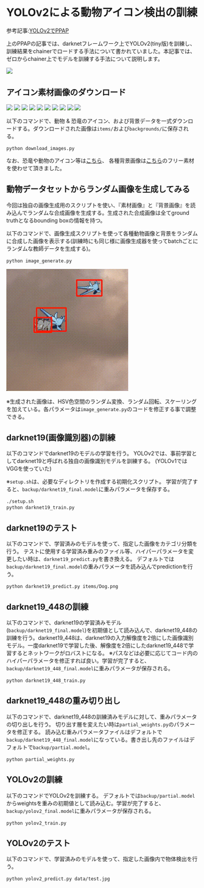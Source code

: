 # YOLOv2による動物アイコン検出の訓練

参考記事:<a href="http://qiita.com/ashitani/items/566cf9234682cb5f2d60">YOLOv2でPPAP</a>

上のPPAPの記事では、darknetフレームワーク上でYOLOv2(tiny版)を訓練し、訓練結果をchainerでロードする手法について書かれていました。本記事では、ゼロからchainer上でモデルを訓練する手法について説明します。


<img src="data/animal_output.gif">


## アイコン素材画像のダウンロード

<img src="http://putiya.com/img/animal/dinosaur/dinosaur01/dinosaur01_b_01.png">
<img src="http://putiya.com/img/animal/dinosaur/dinosaur01/dinosaur01_b_02.png">
<img src="http://putiya.com/img/animal/dinosaur/dinosaur01/dinosaur01_b_03.png">
<img src="http://putiya.com/img/animal/dinosaur/dinosaur01/dinosaur02_b_01.png">
<img src="http://putiya.com/img/animal/dinosaur/dinosaur01/dinosaur02_b_02.png">
<img src="http://putiya.com/img/animal/dinosaur/dinosaur01/dinosaur03_b_01.png">
<img src="http://putiya.com/img/animal/dinosaur/dinosaur01/dinosaur03_b_02.png">
<img src="http://putiya.com/img/animal/dog_banken/dog01_banken/dog01_banken__b_05.png">
<img src="http://putiya.com/img/animal/animal_english/animal/english_animal_b_10.png">
<img src="http://putiya.com/img/animal/animal_english/animal/english_animal_b_17.png">

以下のコマンドで、動物 & 恐竜のアイコン、および背景データを一式ダウンロードする。ダウンロードされた画像は`items/`および`backgrounds/`に保存される。

```
python download_images.py
```

なお、恐竜や動物のアイコン等は<a href="http://putiya.com/html/animal/animal00.html">こちら</a>、
各種背景画像は<a href="http://www.priga.jp/05.html">こちら</a>のフリー素材を使わせて頂きました。




## 動物データセットからランダム画像を生成してみる

今回は独自の画像生成用のスクリプトを使い、『素材画像』と『背景画像』を読み込んでランダムな合成画像を生成する。生成された合成画像は全てground truthとなるbounding boxの情報を持つ。

以下のコマンドで、画像生成スクリプトを使って各種動物画像と背景をランダムに合成した画像を表示する(訓練時にも同じ様に画像生成器を使ってbatchごとにランダムな教師データを生成する)。

```
python image_generate.py  
```


<img src="data/gen_image.gif">


※生成された画像は、HSV色空間のランダム変換、ランダム回転、スケーリングを加えている。各パラメータは`image_generate.py`のコードを修正する事で調整できる。




## darknet19(画像識別器)の訓練
以下のコマンドでdarknet19のモデルの学習を行う。
YOLOv2では、事前学習としてdarknet19と呼ばれる独自の画像識別モデルを訓練する。
(YOLOv1ではVGGを使っていた)

※`setup.sh`は、必要なディレクトリを作成する初期化スクリプト。
学習が完了すると、`backup/darknet19_final.model`に重みパラメータを保存する。

```
./setup.sh
python darknet19_train.py
```


## darknet19のテスト
以下のコマンドで、学習済みのモデルを使って、指定した画像をカテゴリ分類を行う。
テストに使用する学習済み重みのファイル等、ハイパーパラメータを変更したい時は、`darknet19_predict.py`を書き換える。
デフォルトでは`backup/darknet19_final.model`の重みパラメータを読み込んでpredictionを行う。

```
python darknet19_predict.py items/Dog.png
```

## darknet19\_448の訓練
以下のコマンドで、darknet19の学習済みモデル(`backup/darknet19_final.model`)を初期値として読み込んで、darknet19_448の訓練を行う。darknet19_448は、darknet19の入力解像度を2倍にした画像識別モデル。一度darknet19で学習した後、解像度を2倍にしたdarknet19_448で学習するとネットワークがロバストになる。
※パスなどは必要に応じてコード内のハイパーパラメータを修正すれば良い。学習が完了すると、`backup/darknet19_448_final.model`に重みパラメータが保存される。

```
python darknet19_448_train.py
```

## darknet19\_448の重み切り出し

以下のコマンドで、darknet19_448の訓練済みモデルに対して、重みパラメータの切り出しを行う。
切り出す層を変えたい時は`partial_weights.py`のパラメータを修正する。
読み込む重みパラメータファイルはデフォルトで`backup/darknet19_448_final.model`になっている。書き出し先のファイルはデフォルトで`backup/partial.model`。

```
python partial_weights.py
```

## YOLOv2の訓練
以下のコマンドでYOLOv2を訓練する。
デフォルトでは`backup/partial.model`からweightsを重みの初期値として読み込む。学習が完了すると、`backup/yolov2_final.model`に重みパラメータが保存される。

```
python yolov2_train.py
```


## YOLOv2のテスト
以下のコマンドで、学習済みのモデルを使って、指定した画像内で物体検出を行う。

```
python yolov2_predict.py data/test.jpg 
```